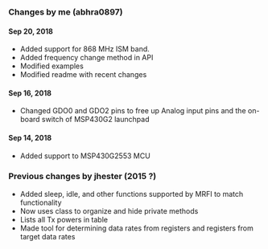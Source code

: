 ### Changes by me (abhra0897)

#### Sep 20, 2018

- Added support for 868 MHz ISM band.
- Added frequency change method in API
- Modified examples
- Modified readme with recent changes
#### Sep 16, 2018

- Changed GDO0 and GDO2 pins to free up Analog input pins and the on-board switch of MSP430G2 launchpad

#### Sep 14, 2018

- Added support to MSP430G2553 MCU

### Previous changes by jhester (2015 ?) 

- Added sleep, idle, and other functions supported by MRFI to match functionality
- Now uses class to organize and hide private methods
- Lists all Tx powers in table
- Made tool for determining data rates from registers and registers from target data rates

